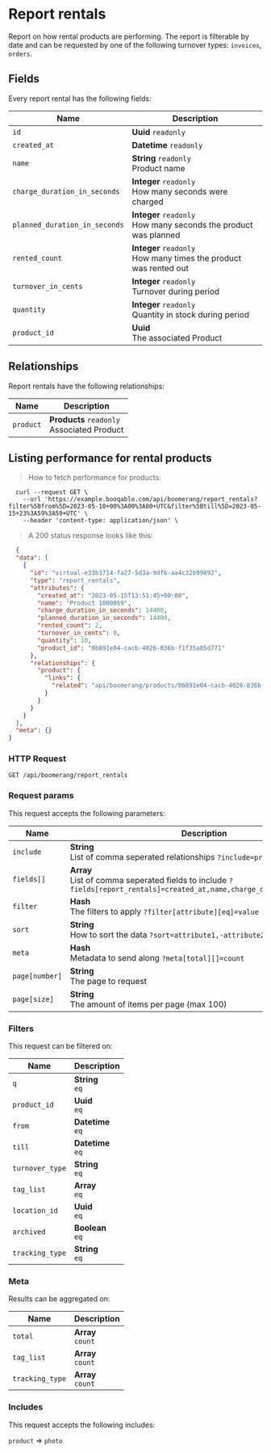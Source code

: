 # Report rentals

Report on how rental products are performing. The report is filterable by date and can be requested by one of the following turnover types: `invoices`, `orders`.

## Fields
Every report rental has the following fields:

Name | Description
-- | --
`id` | **Uuid** `readonly`<br>
`created_at` | **Datetime** `readonly`<br>
`name` | **String** `readonly`<br>Product name
`charge_duration_in_seconds` | **Integer** `readonly`<br>How many seconds were charged
`planned_duration_in_seconds` | **Integer** `readonly`<br>How many seconds the product was planned
`rented_count` | **Integer** `readonly`<br>How many times the product was rented out
`turnover_in_cents` | **Integer** `readonly`<br>Turnover during period
`quantity` | **Integer** `readonly`<br>Quantity in stock during period
`product_id` | **Uuid** <br>The associated Product


## Relationships
Report rentals have the following relationships:

Name | Description
-- | --
`product` | **Products** `readonly`<br>Associated Product


## Listing performance for rental products



> How to fetch performance for products:

```shell
  curl --request GET \
    --url 'https://example.booqable.com/api/boomerang/report_rentals?filter%5Bfrom%5D=2023-05-10+00%3A00%3A00+UTC&filter%5Btill%5D=2023-05-15+23%3A59%3A59+UTC' \
    --header 'content-type: application/json' \
```

> A 200 status response looks like this:

```json
  {
  "data": [
    {
      "id": "virtual-e33b3714-fa27-5d3a-9df6-aa4c32b99892",
      "type": "report_rentals",
      "attributes": {
        "created_at": "2023-05-15T13:51:45+00:00",
        "name": "Product 1000059",
        "charge_duration_in_seconds": 14400,
        "planned_duration_in_seconds": 14400,
        "rented_count": 2,
        "turnover_in_cents": 0,
        "quantity": 10,
        "product_id": "0b891e04-cacb-4026-836b-f1f35a85d771"
      },
      "relationships": {
        "product": {
          "links": {
            "related": "api/boomerang/products/0b891e04-cacb-4026-836b-f1f35a85d771"
          }
        }
      }
    }
  ],
  "meta": {}
}
```

### HTTP Request

`GET /api/boomerang/report_rentals`

### Request params

This request accepts the following parameters:

Name | Description
-- | --
`include` | **String** <br>List of comma seperated relationships `?include=product`
`fields[]` | **Array** <br>List of comma seperated fields to include `?fields[report_rentals]=created_at,name,charge_duration_in_seconds`
`filter` | **Hash** <br>The filters to apply `?filter[attribute][eq]=value`
`sort` | **String** <br>How to sort the data `?sort=attribute1,-attribute2`
`meta` | **Hash** <br>Metadata to send along `?meta[total][]=count`
`page[number]` | **String** <br>The page to request
`page[size]` | **String** <br>The amount of items per page (max 100)


### Filters

This request can be filtered on:

Name | Description
-- | --
`q` | **String** <br>`eq`
`product_id` | **Uuid** <br>`eq`
`from` | **Datetime** <br>`eq`
`till` | **Datetime** <br>`eq`
`turnover_type` | **String** <br>`eq`
`tag_list` | **Array** <br>`eq`
`location_id` | **Uuid** <br>`eq`
`archived` | **Boolean** <br>`eq`
`tracking_type` | **String** <br>`eq`


### Meta

Results can be aggregated on:

Name | Description
-- | --
`total` | **Array** <br>`count`
`tag_list` | **Array** <br>`count`
`tracking_type` | **Array** <br>`count`


### Includes

This request accepts the following includes:

`product` => 
`photo`







